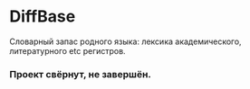 # DiffBase

Словарный запас родного языка: лексика академического, литературного etc регистров. <br>


### Проект свёрнут, не завершён. 
